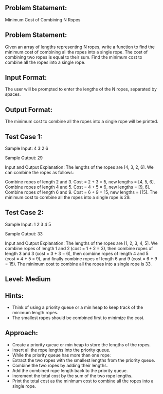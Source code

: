 ## Problem Statement:
Minimum Cost of Combining N Ropes

## Problem Statement:
Given an array of lengths representing N ropes, write a function to find the minimum cost of combining all the ropes into a single rope. The cost of combining two ropes is equal to their sum. Find the minimum cost to combine all the ropes into a single rope.


## Input Format:
The user will be prompted to enter the lengths of the N ropes, separated by spaces.


## Output Format:
The minimum cost to combine all the ropes into a single rope will be printed.



## Test Case 1:
Sample Input:
4 3 2 6

Sample Output:
29

Input and Output Explanation:
The lengths of the ropes are [4, 3, 2, 6]. We can combine the ropes as follows:

Combine ropes of length 2 and 3. Cost = 2 + 3 = 5, new lengths = [4, 5, 6].
Combine ropes of length 4 and 5. Cost = 4 + 5 = 9, new lengths = [9, 6].
Combine ropes of length 6 and 9. Cost = 6 + 9 = 15, new lengths = [15].
The minimum cost to combine all the ropes into a single rope is 29.

## Test Case 2:
Sample Input:
1 2 3 4 5

Sample Output:
33

Input and Output Explanation:
The lengths of the ropes are [1, 2, 3, 4, 5]. We combine ropes of length 1 and 2 (cost = 1 + 2 = 3), then combine ropes of length 3 and 3 (cost = 3 + 3 = 6), then combine ropes of length 4 and 5 (cost = 4 + 5 = 9), and finally combine ropes of length 6 and 9 (cost = 6 + 9 = 15). The minimum cost to combine all the ropes into a single rope is 33. 

## Level: Medium

## Hints:
- Think of using a priority queue or a min heap to keep track of the minimum length ropes.
- The smallest ropes should be combined first to minimize the cost.


## Approach:
- Create a priority queue or min heap to store the lengths of the ropes.
- Insert all the rope lengths into the priority queue.
- While the priority queue has more than one rope:
- Extract the two ropes with the smallest lengths from the priority queue.
- Combine the two ropes by adding their lengths.
- Add the combined rope length back to the priority queue.
- Increment the total cost by the sum of the two rope lengths.
- Print the total cost as the minimum cost to combine all the ropes into a single rope.